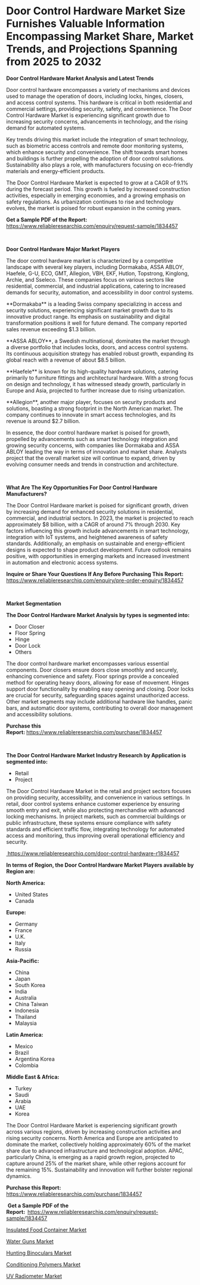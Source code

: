 <p><h1>Door Control Hardware Market Size Furnishes Valuable Information Encompassing Market Share, Market Trends, and Projections Spanning from 2025 to 2032</h1></p><p><strong>Door Control Hardware Market Analysis and Latest Trends</strong></p>
<p><p>Door control hardware encompasses a variety of mechanisms and devices used to manage the operation of doors, including locks, hinges, closers, and access control systems. This hardware is critical in both residential and commercial settings, providing security, safety, and convenience. The Door Control Hardware Market is experiencing significant growth due to increasing security concerns, advancements in technology, and the rising demand for automated systems. </p><p>Key trends driving this market include the integration of smart technology, such as biometric access controls and remote door monitoring systems, which enhance security and convenience. The shift towards smart homes and buildings is further propelling the adoption of door control solutions. Sustainability also plays a role, with manufacturers focusing on eco-friendly materials and energy-efficient products. </p><p>The Door Control Hardware Market is expected to grow at a CAGR of 9.1% during the forecast period. This growth is fueled by increased construction activities, especially in emerging economies, and a growing emphasis on safety regulations. As urbanization continues to rise and technology evolves, the market is poised for robust expansion in the coming years.</p></p>
<p><strong>Get a Sample PDF of the Report:&nbsp;</strong> <a href="https://www.reliableresearchiq.com/enquiry/request-sample/1834457?utm_campaign=1896&utm_medium=2&utm_source=Github&utm_content=ia&utm_term=05042025&utm_id=door-control-hardware">https://www.reliableresearchiq.com/enquiry/request-sample/1834457</a></p>
<p>&nbsp;</p>
<p><strong>Door Control Hardware Major Market Players</strong></p>
<p><p>The door control hardware market is characterized by a competitive landscape with several key players, including Dormakaba, ASSA ABLOY, Haefele, G-U, ECO, GMT, Allegion, VBH, EKF, Hutlon, Topstrong, Kinglong, Archie, and Sseleco. These companies focus on various sectors like residential, commercial, and industrial applications, catering to increased demands for security, automation, and accessibility in door control systems.</p><p>**Dormakaba** is a leading Swiss company specializing in access and security solutions, experiencing significant market growth due to its innovative product range. Its emphasis on sustainability and digital transformation positions it well for future demand. The company reported sales revenue exceeding $1.3 billion.</p><p>**ASSA ABLOY**, a Swedish multinational, dominates the market through a diverse portfolio that includes locks, doors, and access control systems. Its continuous acquisition strategy has enabled robust growth, expanding its global reach with a revenue of about $8.5 billion.</p><p>**Haefele** is known for its high-quality hardware solutions, catering primarily to furniture fittings and architectural hardware. With a strong focus on design and technology, it has witnessed steady growth, particularly in Europe and Asia, projected to further increase due to rising urbanization.</p><p>**Allegion**, another major player, focuses on security products and solutions, boasting a strong footprint in the North American market. The company continues to innovate in smart access technologies, and its revenue is around $2.7 billion.</p><p>In essence, the door control hardware market is poised for growth, propelled by advancements such as smart technology integration and growing security concerns, with companies like Dormakaba and ASSA ABLOY leading the way in terms of innovation and market share. Analysts project that the overall market size will continue to expand, driven by evolving consumer needs and trends in construction and architecture.</p></p>
<p>&nbsp;</p>
<p><strong>What Are The Key Opportunities For Door Control Hardware Manufacturers?</strong></p>
<p><p>The Door Control Hardware market is poised for significant growth, driven by increasing demand for enhanced security solutions in residential, commercial, and industrial sectors. In 2023, the market is projected to reach approximately $8 billion, with a CAGR of around 7% through 2030. Key factors influencing this growth include advancements in smart technology, integration with IoT systems, and heightened awareness of safety standards. Additionally, an emphasis on sustainable and energy-efficient designs is expected to shape product development. Future outlook remains positive, with opportunities in emerging markets and increased investment in automation and electronic access systems.</p></p>
<p><strong>Inquire or Share Your Questions If Any Before Purchasing This Report:</strong> <a href="https://www.reliableresearchiq.com/enquiry/pre-order-enquiry/1834457?utm_campaign=1896&utm_medium=2&utm_source=Github&utm_content=ia&utm_term=05042025&utm_id=door-control-hardware">https://www.reliableresearchiq.com/enquiry/pre-order-enquiry/1834457</a></p>
<p>&nbsp;</p>
<p><strong>Market Segmentation</strong></p>
<p><strong>The Door Control Hardware Market Analysis by types is segmented into:</strong></p>
<p><ul><li>Door Closer</li><li>Floor Spring</li><li>Hinge</li><li>Door Lock</li><li>Others</li></ul></p>
<p><p>The door control hardware market encompasses various essential components. Door closers ensure doors close smoothly and securely, enhancing convenience and safety. Floor springs provide a concealed method for operating heavy doors, allowing for ease of movement. Hinges support door functionality by enabling easy opening and closing. Door locks are crucial for security, safeguarding spaces against unauthorized access. Other market segments may include additional hardware like handles, panic bars, and automatic door systems, contributing to overall door management and accessibility solutions.</p></p>
<p><strong>Purchase this Report:&nbsp;</strong><a href="https://www.reliableresearchiq.com/purchase/1834457?utm_campaign=1896&utm_medium=2&utm_source=Github&utm_content=ia&utm_term=05042025&utm_id=door-control-hardware">https://www.reliableresearchiq.com/purchase/1834457</a></p>
<p>&nbsp;</p>
<p><strong>The Door Control Hardware Market Industry Research by Application is segmented into:</strong></p>
<p><ul><li>Retail</li><li>Project</li></ul></p>
<p><p>The Door Control Hardware Market in the retail and project sectors focuses on providing security, accessibility, and convenience in various settings. In retail, door control systems enhance customer experience by ensuring smooth entry and exit, while also protecting merchandise with advanced locking mechanisms. In project markets, such as commercial buildings or public infrastructure, these systems ensure compliance with safety standards and efficient traffic flow, integrating technology for automated access and monitoring, thus improving overall operational efficiency and security.</p></p>
<p><a href="https://www.reliableresearchiq.com/door-control-hardware-r1834457?utm_campaign=1896&utm_medium=2&utm_source=Github&utm_content=ia&utm_term=05042025&utm_id=door-control-hardware">&nbsp;https://www.reliableresearchiq.com/door-control-hardware-r1834457</a></p>
<p><strong>In terms of Region, the Door Control Hardware Market Players available by Region are:</strong></p>
<p>
    <p> <strong> North America: </strong>
        <ul>
            <li>United States</li>
            <li>Canada</li>
        </ul>
        </p> 
    <p> <strong> Europe: </strong>
        <ul>
            <li>Germany</li>
            <li>France</li>
            <li>U.K.</li>
            <li>Italy</li>
            <li>Russia</li>
        </ul>
        </p> 
    <p> <strong> Asia-Pacific: </strong>
        <ul>
            <li>China</li>
            <li>Japan</li>
            <li>South Korea</li>
            <li>India</li>
            <li>Australia</li>
            <li>China Taiwan</li>
            <li>Indonesia</li>
            <li>Thailand</li>
            <li>Malaysia</li>
        </ul>
        </p> 
    <p> <strong> Latin America: </strong>
        <ul>
            <li>Mexico</li>
            <li>Brazil</li>
            <li>Argentina Korea</li>
            <li>Colombia</li>
        </ul>
        </p> 
    <p> <strong> Middle East & Africa: </strong>
        <ul>
            <li>Turkey</li>
            <li>Saudi</li>
            <li>Arabia</li>
            <li>UAE</li>
            <li>Korea</li>
        </ul>
    </p>
    </p>
<p><p>The Door Control Hardware Market is experiencing significant growth across various regions, driven by increasing construction activities and rising security concerns. North America and Europe are anticipated to dominate the market, collectively holding approximately 60% of the market share due to advanced infrastructure and technological adoption. APAC, particularly China, is emerging as a rapid growth region, projected to capture around 25% of the market share, while other regions account for the remaining 15%. Sustainability and innovation will further bolster regional dynamics.</p></p>
<p><strong>Purchase this Report: </strong><a href="https://www.reliableresearchiq.com/purchase/1834457?utm_campaign=1896&utm_medium=2&utm_source=Github&utm_content=ia&utm_term=05042025&utm_id=door-control-hardware">https://www.reliableresearchiq.com/purchase/1834457</a></p>
<p>&nbsp;<strong>Get a Sample PDF of the Report:&nbsp;&nbsp;</strong><a href="https://www.reliableresearchiq.com/enquiry/request-sample/1834457?utm_campaign=1896&utm_medium=2&utm_source=Github&utm_content=ia&utm_term=05042025&utm_id=door-control-hardware">https://www.reliableresearchiq.com/enquiry/request-sample/1834457</a></p>
<p><strong></strong></p>
<p><p><a href="https://github.com/miehldobin1w/Market-Research-Report-List-1/blob/main/insulated-food-container-market.md?utm_campaign=1896&utm_medium=2&utm_source=Github&utm_content=ia&utm_term=05042025&utm_id=door-control-hardware">Insulated Food Container Market</a></p><p><a href="https://github.com/pupunhez/Market-Research-Report-List-1/blob/main/water-guns-market.md?utm_campaign=1896&utm_medium=2&utm_source=Github&utm_content=ia&utm_term=05042025&utm_id=door-control-hardware">Water Guns Market</a></p><p><a href="https://github.com/meenafadilkh/Market-Research-Report-List-1/blob/main/hunting-binoculars-market.md?utm_campaign=1896&utm_medium=2&utm_source=Github&utm_content=ia&utm_term=05042025&utm_id=door-control-hardware">Hunting Binoculars Market</a></p><p><a href="https://github.com/gaiusmelyna/Market-Research-Report-List-1/blob/main/conditioning-polymers-market.md?utm_campaign=1896&utm_medium=2&utm_source=Github&utm_content=ia&utm_term=05042025&utm_id=door-control-hardware">Conditioning Polymers Market</a></p><p><a href="https://github.com/roceljiabur/Market-Research-Report-List-1/blob/main/uv-radiometer-market.md?utm_campaign=1896&utm_medium=2&utm_source=Github&utm_content=ia&utm_term=05042025&utm_id=door-control-hardware">UV Radiometer Market</a></p></p>